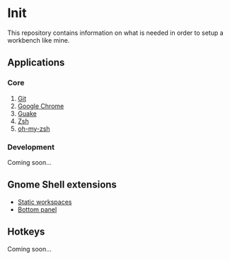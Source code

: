 # Init

This repository contains information on what is needed in order to setup a
workbench like mine.

## Applications

### Core

1. [Git](http://git-scm.com/)
2. [Google Chrome](https://www.google.com/intl/en/chrome/browser/)
3. [Guake](http://guake.org/)
4. [Zsh](http://www.zsh.org/)
5. [oh-my-zsh](https://github.com/robbyrussell/oh-my-zsh/)

### Development

Coming soon...

## Gnome Shell extensions

- [Static workspaces](https://extensions.gnome.org/extension/12/static-workspaces/)
- [Bottom panel](https://extensions.gnome.org/extension/3/bottom-panel/)

## Hotkeys

Coming soon...
